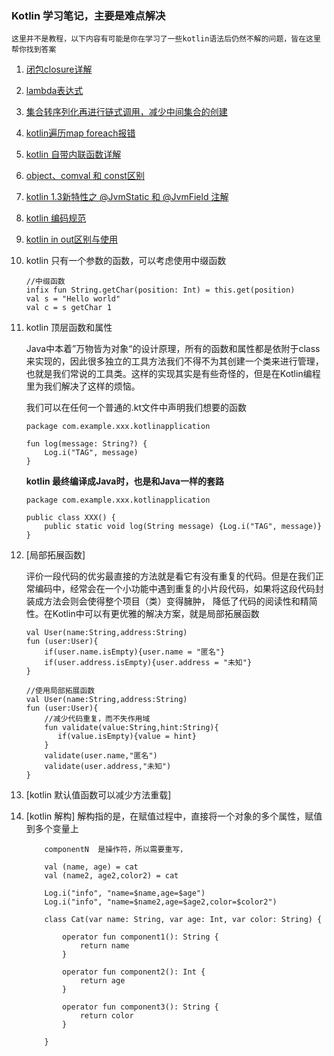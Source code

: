### Kotlin 学习笔记，主要是难点解决

    这里并不是教程，以下内容有可能是你在学习了一些kotlin语法后仍然不解的问题，皆在这里帮你找到答案

1. [闭包closure详解](https://github.com/UCodeUStory/Relax/tree/master/source/closure.md)
2. [lambda表达式](https://github.com/UCodeUStory/Relax/tree/master/source/lambda.md)
3. [集合转序列化再进行链式调用，减少中间集合的创建](https://github.com/UCodeUStory/Relax/tree/master/source/sequence.md)
4. [kotlin遍历map foreach报错](https://github.com/UCodeUStory/Relax/tree/master/source/kotlin_map_error.md)
5. [kotlin 自带内联函数详解](https://github.com/UCodeUStory/Relax/tree/master/source/kotlin_inline.md)
6. [object、comval 和 const区别](https://github.com/UCodeUStory/Relax/tree/master/source/kotlin_val_const.md)
7. [kotlin 1.3新特性之 @JvmStatic 和 @JvmField 注解](https://github.com/UCodeUStory/Relax/tree/master/source/jvm_static_java_field.md)
8. [kotlin 编码规范](https://www.kotlincn.net/docs/reference/coding-conventions.html)
9. [kotlin in out区别与使用](https://github.com/UCodeUStory/Relax/tree/master/source/in_out.md)
10. kotlin 只有一个参数的函数，可以考虑使用中缀函数

        //中缀函数
        infix fun String.getChar(position: Int) = this.get(position)
        val s = "Hello world"
        val c = s getChar 1

11. kotlin 顶层函数和属性

    Java中本着”万物皆为对象“的设计原理，所有的函数和属性都是依附于class来实现的，因此很多独立的工具方法我们不得不为其创建一个类来进行管理，也就是我们常说的工具类。这样的实现其实是有些奇怪的，但是在Kotlin编程里为我们解决了这样的烦恼。

    我们可以在任何一个普通的.kt文件中声明我们想要的函数

        package com.example.xxx.kotlinapplication

        fun log(message: String?) {
            Log.i("TAG", message)
        }

    **kotlin 最终编译成Java时，也是和Java一样的套路**

        package com.example.xxx.kotlinapplication

        public class XXX() {
            public static void log(String message) {Log.i("TAG", message)}
        }

12. [局部拓展函数]

    评价一段代码的优劣最直接的方法就是看它有没有重复的代码。但是在我们正常编码中，经常会在一个小功能中遇到重复的小片段代码，如果将这段代码封装成方法会则会使得整个项目（类）变得臃肿，
    降低了代码的阅读性和精简性。在Kotlin中可以有更优雅的解决方案，就是局部拓展函数

        val User(name:String,address:String)
        fun (user:User){
            if(user.name.isEmpty){user.name = "匿名"}
            if(user.address.isEmpty){user.address = "未知"}
        }

        //使用局部拓展函数
        val User(name:String,address:String)
        fun (user:User){
            //减少代码重复，而不失作用域
            fun validate(value:String,hint:String){
               if(value.isEmpty){value = hint}
            }
            validate(user.name,"匿名")
            validate(user.address,"未知")
        }

13. [kotlin 默认值函数可以减少方法重载]


14. [kotlin 解构] 解构指的是，在赋值过程中，直接将一个对象的多个属性，赋值到多个变量上

            componentN  是操作符，所以需要重写，

            val (name, age) = cat
            val (name2, age2,color2) = cat

            Log.i("info", "name=$name,age=$age")
            Log.i("info", "name=$name2,age=$age2,color=$color2")

            class Cat(var name: String, var age: Int, var color: String) {

                operator fun component1(): String {
                    return name
                }

                operator fun component2(): Int {
                    return age
                }

                operator fun component3(): String {
                    return color
                }

            }